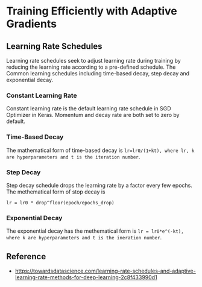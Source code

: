 # Training Efficiently with Adaptive Gradients

## Learning Rate Schedules
  Learning rate schedules seek to adjust learning rate during training by reducing the learning rate according to a pre-defined schedule. The Common learning schedules including time-based decay, step decay and exponential decay.
  
### Constant Learning Rate
  Constant learning rate is the default learning rate schedule in SGD Optimizer in Keras. Momentum and decay rate are both set to zero by default.
  
### Time-Based Decay
  The mathematical form of time-based decay is ```lr=lr0/(1+kt), where lr, k are hyperparameters and t is the iteration number```.
  
### Step Decay
  Step decay schedule drops the learning rate by a factor every few epochs. The methematical form of stop decay is
  ```
  lr = lr0 * drop^floor(epoch/epochs_drop)
  ```
### Exponential Decay
  The exponential decay has the methematical form is ```lr = lr0*e^(-kt), where k are hyperparameters and t is the ineration number```.

## Reference
* https://towardsdatascience.com/learning-rate-schedules-and-adaptive-learning-rate-methods-for-deep-learning-2c8f433990d1
